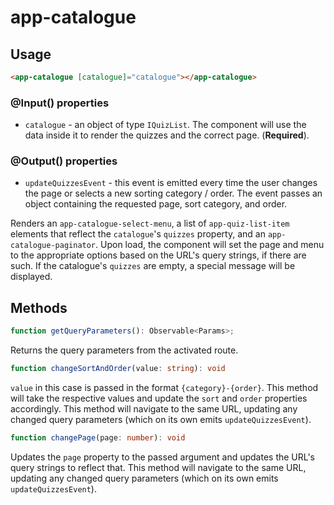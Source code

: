 # app-catalogue

## Usage
```html
<app-catalogue [catalogue]="catalogue"></app-catalogue>
```

### @Input() properties
* ``catalogue`` - an object of type ``IQuizList``. The component will use the data inside it to render the quizzes and the correct page. (**Required**).

### @Output() properties
* ``updateQuizzesEvent`` - this event is emitted every time the user changes the page or selects a new sorting category / order. The event passes an object containing the requested page, sort category, and order.

Renders an ``app-catalogue-select-menu``, a list of ``app-quiz-list-item`` elements that reflect the ``catalogue``'s ``quizzes`` property, and an ``app-catalogue-paginator``. Upon load, the component will set the page and menu to the appropriate options based on the URL's query strings, if there are such. If the catalogue's ``quizzes`` are empty, a special message will be displayed.

## Methods
```typescript
function getQueryParameters(): Observable<Params>;
```
Returns the query parameters from the activated route.

```typescript
function changeSortAndOrder(value: string): void
```
``value`` in this case is passed in the format ``{category}-{order}``. This method will take the respective values and update the ``sort`` and ``order`` properties accordingly. This method will navigate to the same URL, updating any changed query parameters (which on its own emits ``updateQuizzesEvent``).

```typescript
function changePage(page: number): void
```
Updates the ``page`` property to the passed argument and updates the URL's query strings to reflect that. This method will navigate to the same URL, updating any changed query parameters (which on its own emits ``updateQuizzesEvent``).